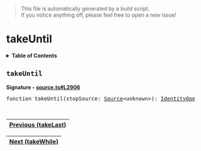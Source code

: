 > This file is automatically generated by a build script.<br>If you notice anything off, please feel free to open a new issue!

# takeUntil

<details><summary><b>Table of Contents</b></summary>

1. [<code>takeUntil</code>](#takeUntil)</details>

## <a name="takeUntil"></a><code>takeUntil</code>

<b>Signature - [source.ts#L2906](..\/..\/packages\/core\/src\/source.ts#L2906)</b>

<pre>function takeUntil(stopSource: <a href="../03-api-source/00-Source.md#Source-Interface">Source</a>&lt;unknown&gt;): <a href="001-IdentityOperator.md#IdentityOperator">IdentityOperator</a></pre><br>

| [Previous \(takeLast\)](089-takeLast.md#readme) |
| --- |

<div align="right">

| [Next \(takeWhile\)](091-takeWhile.md#readme) |
| --- |
</div>
